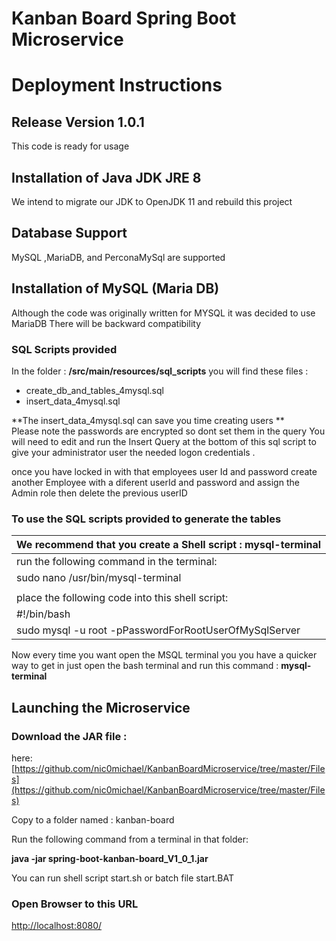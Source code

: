 # Kanban Board Spring Boot Microservice

# Deployment Instructions

## Release Version 1.0.1
This code is ready for usage

## Installation of Java JDK JRE 8
We intend to migrate our JDK to OpenJDK 11 and rebuild this project

## Database Support
MySQL ,MariaDB, and PerconaMySql are supported

## Installation of MySQL (Maria DB)  
Although the code was originally written for MYSQL it was decided to use MariaDB
There will be backward compatibility


### SQL Scripts provided
In the folder : **/src/main/resources/sql_scripts**
you will find these files : 

  * create_db_and_tables_4mysql.sql
  * insert_data_4mysql.sql

**The insert_data_4mysql.sql can save you time creating users **  
Please note the passwords are encrypted so dont set them in the query
You will need to edit and run the Insert Query at the bottom of this sql script 
to give your administrator user the needed logon credentials .




once you have locked in with that employees user Id and password create another Employee with a diferent userId and password and assign the Admin role then delete the previous userID

### To use the SQL scripts provided to generate the tables

| We recommend that you create a Shell script : **mysql-terminal**|
|----------------------------------------------------------------|
| run the following command in the terminal:                      |
| sudo nano /usr/bin/mysql-terminal                              |
|                                                                |
| place the following code into this shell script:                |
| #!/bin/bash                                                    |
| sudo mysql -u root -pPasswordForRootUserOfMySqlServer          |


 
Now every time you want open the MSQL terminal you you have a quicker way to get in
just open the bash terminal and run this command :
    **mysql-terminal**

## Launching the Microservice
### Download the JAR file :  
here: [https://github.com/nic0michael/KanbanBoardMicroservice/tree/master/Files](https://github.com/nic0michael/KanbanBoardMicroservice/tree/master/Files)

Copy to a folder named : kanban-board

Run the following command from a terminal in that folder:

**java -jar spring-boot-kanban-board_V1_0_1.jar**

You can run shell script start.sh
or batch file start.BAT

### Open Browser to this URL
[http://localhost:8080/](http://localhost:8080/)

